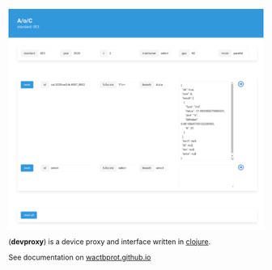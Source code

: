 ![devproxy](devproxy_main.png)

(**devproxy**) is a device proxy and interface written in [clojure](https://clojure.org/).

See documentation on [wactbprot.github.io](https://wactbprot.github.io/devproxy/)

